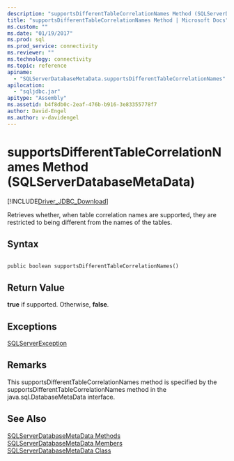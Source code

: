 ```yaml
---
description: "supportsDifferentTableCorrelationNames Method (SQLServerDatabaseMetaData)"
title: "supportsDifferentTableCorrelationNames Method | Microsoft Docs"
ms.custom: ""
ms.date: "01/19/2017"
ms.prod: sql
ms.prod_service: connectivity
ms.reviewer: ""
ms.technology: connectivity
ms.topic: reference
apiname: 
  - "SQLServerDatabaseMetaData.supportsDifferentTableCorrelationNames"
apilocation: 
  - "sqljdbc.jar"
apitype: "Assembly"
ms.assetid: b4f8db0c-2eaf-476b-b916-3e83355778f7
author: David-Engel
ms.author: v-davidengel
---
```

# supportsDifferentTableCorrelationNames Method (SQLServerDatabaseMetaData)
[!INCLUDE[Driver_JDBC_Download](../../../includes/driver_jdbc_download.md)]

  Retrieves whether, when table correlation names are supported, they are restricted to being different from the names of the tables.  
  
## Syntax  
  
```  
  
public boolean supportsDifferentTableCorrelationNames()  
```  
  
## Return Value  
 **true** if supported. Otherwise, **false**.  
  
## Exceptions  
 [SQLServerException](../../../connect/jdbc/reference/sqlserverexception-class.md)  
  
## Remarks  
 This supportsDifferentTableCorrelationNames method is specified by the supportsDifferentTableCorrelationNames method in the java.sql.DatabaseMetaData interface.  
  
## See Also  
 [SQLServerDatabaseMetaData Methods](../../../connect/jdbc/reference/sqlserverdatabasemetadata-methods.md)   
 [SQLServerDatabaseMetaData Members](../../../connect/jdbc/reference/sqlserverdatabasemetadata-members.md)   
 [SQLServerDatabaseMetaData Class](../../../connect/jdbc/reference/sqlserverdatabasemetadata-class.md)  
  
  
